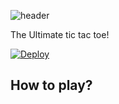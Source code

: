 ![header](https://capsule-render.vercel.app/api?type=rounded&color=gradient&height=220&section=header&text=%20Tici%20Toci%20Taca%20&fontSize=60&textBg=true)

The Ultimate tic tac toe!

[![Deploy](https://www.herokucdn.com/deploy/button.svg)](https://heroku.com/deploy)

## How to play?

## 

<!-- ## TODO
- 게임 재시작
- 설명서
- 게임 떠날때 알림
- 채팅 스크롤
- 보라색 targeting 색 잘 안보임
- 안나갔는데 나갓다고 뜸
- 스크롤 뒤 글자보임
- 전체 타겟팅에서 완료된 곳에disabled 안되는 부분 있음
- 모두가 noone 일떄 무승부
-->